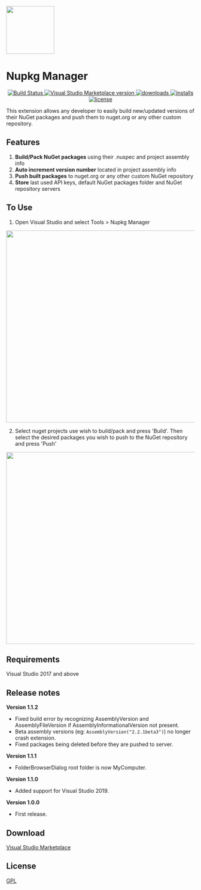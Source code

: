 ﻿﻿﻿﻿﻿<img src="https://raw.githubusercontent.com/MrPickles2009/NupkgManager/master/Images/nupkgManagerLogo.png" height="128px">

# Nupkg Manager

<p align="center">
	<a href="https://github.com/MrPickles2009/NupkgManager" rel="nofollow">
		<img src="https://img.shields.io/badge/build-passing-brightgreen.svg" alt="Build Status">
	</a>
  <a href="https://marketplace.visualstudio.com/items?itemName=BrokenCapoDevelopment.nupkgmanager">
		<img src="https://img.shields.io/visual-studio-marketplace/v/BrokenCapoDevelopment.nupkgmanager.svg" alt="Visual Studio Marketplace version">
	</a>
  <a href="https://marketplace.visualstudio.com/items?itemName=BrokenCapoDevelopment.nupkgmanager">
		<img src="https://img.shields.io/visual-studio-marketplace/d/BrokenCapoDevelopment.nupkgmanager.svg" alt="downloads">
	</a>
  <a href="https://marketplace.visualstudio.com/items?itemName=BrokenCapoDevelopment.nupkgmanager">
		<img src="https://img.shields.io/visual-studio-marketplace/i/BrokenCapoDevelopment.nupkgmanager.svg" alt="installs">
	</a>
  <a href="https://github.com/MrPickles2009/NupkgManager/blob/master/LICENSE">
		<img src="https://img.shields.io/github/license/MrPickles2009/NupkgManager.svg" alt="license">
	</a>
</p>

This extension allows any developer to easily build new/updated versions of their NuGet packages and push them to nuget.org or any other custom repository.

## Features
1. **Build/Pack NuGet packages** using their .nuspec and project assembly info
2. **Auto increment version number** located in project assembly info
3. **Push built packages** to nuget.org or any other custom NuGet repository
4. **Store** last used API keys, default NuGet packages folder and NuGet repository servers

## To Use
1. Open Visual Studio and select Tools > Nupkg Manager

<img src="https://raw.githubusercontent.com/MrPickles2009/NupkgManager/master/Images/1.png" height="512px">

2. Select nuget projects use wish to build/pack and press 'Build'. Then select the desired packages you wish to push to the NuGet repository and press 'Push'

<img src="https://raw.githubusercontent.com/MrPickles2009/NupkgManager/master/Images/2.png" height="512px">

## Requirements
Visual Studio 2017 and above

## Release notes
**Version 1.1.2**
- Fixed build error by recognizing AssemblyVersion and AssemblyFileVersion if AssemblyInformationalVersion not present.
- Beta assembly versions (eg: `AssemblyVersion("2.2.1beta3")`) no longer crash extension.
- Fixed packages being deleted before they are pushed to server.

**Version 1.1.1**
- FolderBrowserDialog root folder is now MyComputer.

**Version 1.1.0**
- Added support for Visual Studio 2019.

**Version 1.0.0**
- First release.

## Download

[Visual Studio Marketplace](https://marketplace.visualstudio.com/items?itemName=BrokenCapoDevelopment.nupkgmanager)

## License

[GPL](LICENSE)





